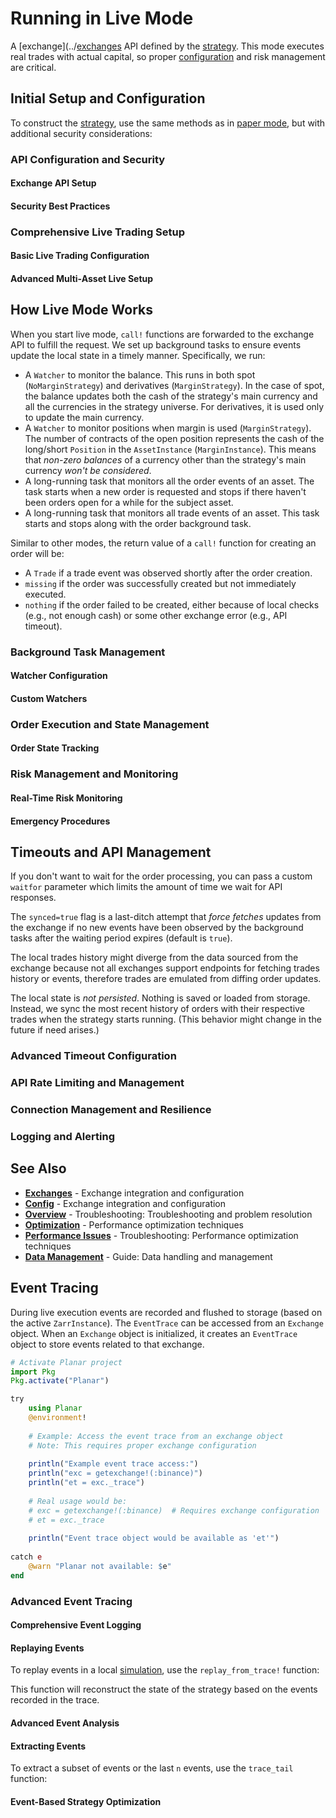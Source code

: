 <!--
category: "getting-started"
difficulty: "advanced"
topics: [execution-modes, margin-trading, exchanges, data-management, optimization, getting-started, strategy-development, troubleshooting, visualization, configuration]
last_updated: "2025-10-04"
-->

# Running in Live Mode

A [exchange](../[exchanges](../exchanges.md) API defined by the [strategy](../guides/strategy-development.md). This mode executes real trades with actual capital, so proper [configuration](../config.md) and risk management are critical.

## Initial Setup and Configuration

To construct the [strategy](../guides/strategy-development.md), use the same methods as in [paper mode](paper.md), but with additional security considerations:


### API Configuration and Security

#### Exchange API Setup


#### Security Best Practices


### Comprehensive Live Trading Setup

#### Basic Live Trading Configuration


#### Advanced Multi-Asset Live Setup


## How Live Mode Works

When you start live mode, `call!` functions are forwarded to the exchange API to fulfill the request. We set up background tasks to ensure events update the local state in a timely manner. Specifically, we run:

- A `Watcher` to monitor the balance. This runs in both spot (`NoMarginStrategy`) and derivatives (`MarginStrategy`). In the case of spot, the balance updates both the cash of the strategy's main currency and all the currencies in the strategy universe. For derivatives, it is used only to update the main currency.
- A `Watcher` to monitor positions when margin is used (`MarginStrategy`). The number of contracts of the open position represents the cash of the long/short `Position` in the `AssetInstance` (`MarginInstance`). This means that *non-zero balances* of a currency other than the strategy's main currency *won't be considered*.
- A long-running task that monitors all the order events of an asset. The task starts when a new order is requested and stops if there haven't been orders open for a while for the subject asset.
- A long-running task that monitors all trade events of an asset. This task starts and stops along with the order background task.

Similar to other modes, the return value of a `call!` function for creating an order will be:

- A `Trade` if a trade event was observed shortly after the order creation.
- `missing` if the order was successfully created but not immediately executed.
- `nothing` if the order failed to be created, either because of local checks (e.g., not enough cash) or some other exchange error (e.g., API timeout).

### Background Task Management

#### Watcher Configuration


#### Custom Watchers


### Order Execution and State Management

#### Order State Tracking


### Risk Management and Monitoring

#### Real-Time Risk Monitoring


#### Emergency Procedures


## Timeouts and API Management

If you don't want to wait for the order processing, you can pass a custom `waitfor` parameter which limits the amount of time we wait for API responses.

The `synced=true` flag is a last-ditch attempt that _force fetches_ updates from the exchange if no new events have been observed by the background tasks after the waiting period expires (default is `true`).

The local trades history might diverge from the data sourced from the exchange because not all exchanges support endpoints for fetching trades history or events, therefore trades are emulated from diffing order updates.

The local state is *not persisted*. Nothing is saved or loaded from storage. Instead, we sync the most recent history of orders with their respective trades when the strategy starts running. (This behavior might change in the future if need arises.)

### Advanced Timeout Configuration


### API Rate Limiting and Management


### Connection Management and Resilience


### Logging and Alerting



## See Also

- **[Exchanges](../exchanges.md)** - Exchange integration and configuration
- **[Config](../config.md)** - Exchange integration and configuration
- **[Overview](../troubleshooting/index.md)** - Troubleshooting: Troubleshooting and problem resolution
- **[Optimization](../optimization.md)** - Performance optimization techniques
- **[Performance Issues](../troubleshooting/performance-issues.md)** - Troubleshooting: Performance optimization techniques
- **[Data Management](../guides/data-management.md)** - Guide: Data handling and management

## Event Tracing

During live execution events are recorded and flushed to storage (based on the active `ZarrInstance`).
The `EventTrace` can be accessed from an `Exchange` object. When an `Exchange` object is initialized, it creates an `EventTrace` object to store events related to that exchange.

```julia
# Activate Planar project
import Pkg
Pkg.activate("Planar")

try
    using Planar
    @environment!
    
    # Example: Access the event trace from an exchange object
    # Note: This requires proper exchange configuration
    
    println("Example event trace access:")
    println("exc = getexchange!(:binance)")
    println("et = exc._trace")
    
    # Real usage would be:
    # exc = getexchange!(:binance)  # Requires exchange configuration
    # et = exc._trace
    
    println("Event trace object would be available as 'et'")
    
catch e
    @warn "Planar not available: $e"
end
```

### Advanced Event Tracing

#### Comprehensive Event Logging


#### Replaying Events

To replay events in a local [simulation](../guides/execution-modes.md#simulation-mode), use the `replay_from_trace!` function:


This function will reconstruct the state of the strategy based on the events recorded in the trace.

#### Advanced Event Analysis


#### Extracting Events

To extract a subset of events or the last `n` events, use the `trace_tail` function:


#### Event-Based Strategy Optimization

